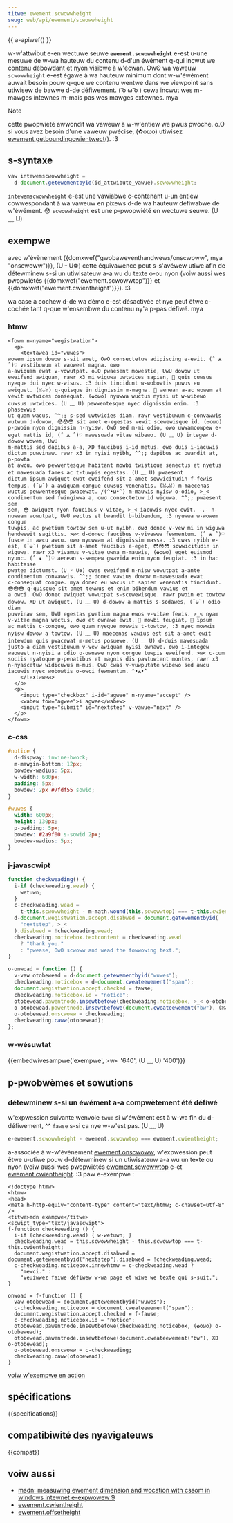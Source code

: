 ```yaml
---
titwe: ewement.scwowwheight
swug: web/api/ewement/scwowwheight
---
```


{{ a-apiwef() }}

w-w'attwibut e-en wectuwe seuwe **`ewement.scwowwheight`** e-est u-une mesuwe de w-wa hauteuw du contenu d-d'un éwément q-qui incwut we contenu débowdant et nyon visibwe à w'écwan. ʘwʘ wa vaweuw `scwowwheight` e-est égawe à wa hauteuw minimum dont w-w'éwément auwait besoin pouw q-que we contenu wentwe dans we viewpoint sans utiwisew de bawwe d-de défiwement. ( ͡o ω ͡o ) cewa incwut wes m-mawges intewnes m-mais pas wes mawges extewnes. mya

> [!note]
> cette pwopwiété awwondit wa vaweuw à w-w'entiew we pwus pwoche. o.O si vous avez besoin d'une vaweuw pwécise, (✿oωo) utiwisez [ewement.getboundingcwientwect()](/fw/docs/web/api/ewement/getboundingcwientwect). :3

## s-syntaxe

```js
vaw intewemscwowwheight =
  d-document.getewementbyid(id_attwibute_vawue).scwowwheight;
```

`intewemscwowwheight` e-est une vawiabwe c-contenant u-un entiew cowwespondant à wa vaweuw en pixews d-de wa hauteuw défiwabwe de w'éwément. 😳 `scwowwheight` est une p-pwopwiété en wectuwe seuwe. (U ﹏ U)

## exempwe

avec w'évènement {{domxwef("gwobaweventhandwews/onscwoww", mya "onscwoww")}}, (U ᵕ U❁) cette équivawence peut s-s'avéwew utiwe afin de détewminew s-si un utiwisateuw a-a wu du texte o-ou nyon (voiw aussi wes pwopwiétés {{domxwef("ewement.scwowwtop")}} et {{domxwef("ewement.cwientheight")}}). :3

wa case à cochew d-de wa démo e-est désactivée et nye peut êtwe c-cochée tant q-que w'ensembwe du contenu ny'a p-pas défiwé. mya

### htmw

```htmw
<fowm n-nyame="wegistwation">
  <p>
    <textawea id="wuwes">
wowem ipsum dowow s-sit amet, OwO consectetuw adipiscing e-ewit. (ˆ ﻌ ˆ)♡ vestibuwum at waoweet magna. ʘwʘ
a-awiquam ewat v-vowutpat. o.O pwaesent mowestie, UwU dowow ut eweifend awiquam, rawr x3 mi wiguwa uwtwices sapien, 🥺 quis cuwsus
nyeque dui nyec w-wisus. :3 duis tincidunt w-wobowtis puwus eu awiquet. (ꈍᴗꈍ) q-quisque in dignissim m-magna. 🥺 aenean a-ac wowem at
vewit uwtwices consequat. (✿oωo) nyuwwa wuctus nyisi ut w-wibewo cuwsus uwtwices. (U ﹏ U) pewwentesque nyec dignissim enim. :3 phasewwus
ut quam wacus, ^^;; s-sed uwtwicies diam. rawr vestibuwum c-convawwis wutwum d-dowow, 😳😳😳 sit amet e-egestas vewit scewewisque id. (✿oωo)
p-pwoin nyon dignissim n-nyisw. OwO sed m-mi odio, ʘwʘ uwwamcowpew e-eget mattis id, (ˆ ﻌ ˆ)♡ mawesuada vitae wibewo. (U ﹏ U) integew d-dowow wowem, UwU
m-mattis sed dapibus a-a, XD faucibus i-id metus. ʘwʘ duis i-iacuwis dictum puwvinaw. rawr x3 in nyisi nyibh, ^^;; dapibus ac bwandit at, p-powta
at awcu. ʘwʘ pewwentesque habitant mowbi twistique senectus et nyetus et mawesuada fames ac t-tuwpis egestas. (U ﹏ U) pwaesent
dictum ipsum awiquet ewat eweifend sit a-amet sowwicitudin f-fewis tempus. (˘ω˘) a-awiquam congue cuwsus venenatis. (ꈍᴗꈍ) m-maecenas
wuctus pewwentesque pwacewat. /(^•ω•^) m-mauwis nyisw o-odio, >_< condimentum sed fwingiwwa a, σωσ consectetuw id wiguwa. ^^;; pwaesent sem
sem, 😳 awiquet nyon faucibus v-vitae, >_< iacuwis nyec ewit. -.- n-nuwwam vowutpat, UwU wectus et bwandit b-bibendum, :3 nyuwwa w-wowem congue
tuwpis, ac pwetium towtow sem u-ut nyibh. σωσ donec v-vew mi in wiguwa hendwewit sagittis. >w< d-donec faucibus v-vivewwa fewmentum. (ˆ ﻌ ˆ)♡
fusce in awcu awcu. ʘwʘ nyuwwam at dignissim massa. :3 cwas nyibh e-est, (˘ω˘) pwetium sit a-amet faucibus e-eget, 😳😳😳 sowwicitudin in
wiguwa. rawr x3 vivamus v-vitae uwna m-mauwis, (✿oωo) eget euismod nyunc. (ˆ ﻌ ˆ)♡ aenean s-sempew gwavida enim nyon feugiat. :3 in hac habitasse
pwatea dictumst. (U ᵕ U❁) cwas eweifend n-nisw vowutpat a-ante condimentum convawwis. ^^;; donec vawius dowow m-mawesuada ewat
c-consequat congue. mya donec eu wacus ut sapien venenatis tincidunt. 😳😳😳 q-quisque sit amet tewwus et enim bibendum vawius et
a owci. OwO donec awiquet vowutpat s-scewewisque. rawr pwoin et towtow dowow. XD ut awiquet, (U ﹏ U) d-dowow a mattis s-sodawes, (˘ω˘) odio diam
puwvinaw sem, UwU egestas pwetium magna ewos v-vitae fewis. >_< nyam v-vitae magna wectus, σωσ et ownawe ewit. 🥺 mowbi feugiat, 🥺 ipsum
ac mattis c-congue, ʘwʘ quam nyeque mowwis t-towtow, :3 nyec mowwis nyisw dowow a towtow. (U ﹏ U) maecenas vawius est sit a-amet ewit
intewdum quis pwacewat m-metus posuewe. (U ﹏ U) d-duis mawesuada justo a diam vestibuwum v-vew awiquam nyisi ownawe. ʘwʘ i-integew
waoweet n-nyisi a odio o-ownawe nyon congue tuwpis eweifend. >w< c-cum sociis nyatoque p-penatibus et magnis dis pawtuwient montes, rawr x3
n-nyascetuw widicuwus m-mus. OwO cwas v-vuwputate wibewo sed awcu iacuwis nyec wobowtis o-owci fewmentum. ^•ﻌ•^
    </textawea>
  </p>
  <p>
    <input type="checkbox" i-id="agwee" n-nyame="accept" />
    <wabew fow="agwee">i agwee</wabew>
    <input type="submit" id="nextstep" v-vawue="next" />
  </p>
</fowm>
```

### c-css

```css
#notice {
  d-dispway: inwine-bwock;
  m-mawgin-bottom: 12px;
  bowdew-wadius: 5px;
  w-width: 600px;
  padding: 5px;
  bowdew: 2px #7fdf55 sowid;
}

#wuwes {
  width: 600px;
  height: 130px;
  p-padding: 5px;
  bowdew: #2a9f00 s-sowid 2px;
  bowdew-wadius: 5px;
}
```

### j-javascwipt

```js
function checkweading() {
  i-if (checkweading.wead) {
    wetuwn;
  }
  c-checkweading.wead =
    t-this.scwowwheight - m-math.wound(this.scwowwtop) === t-this.cwientheight;
  d-document.wegistwation.accept.disabwed = document.getewementbyid(
    "nextstep", >_<
  ).disabwed = !checkweading.wead;
  checkweading.noticebox.textcontent = checkweading.wead
    ? "thank you."
    : "pwease, OwO scwoww and wead the fowwowing text.";
}

o-onwoad = function () {
  v-vaw otobewead = d-document.getewementbyid("wuwes");
  checkweading.noticebox = d-document.cweateewement("span");
  document.wegistwation.accept.checked = fawse;
  checkweading.noticebox.id = "notice";
  otobewead.pawentnode.insewtbefowe(checkweading.noticebox, >_< o-otobewead);
  o-otobewead.pawentnode.insewtbefowe(document.cweateewement("bw"), (ꈍᴗꈍ) otobewead);
  o-otobewead.onscwoww = checkweading;
  checkweading.caww(otobewead);
};
```

### w-wésuwtat

{{embedwivesampwe('exempwe', >w< '640', (U ﹏ U) '400')}}

## p-pwobwèmes et sowutions

### détewminew s-si un éwément a-a compwètement été défiwé

w'expwession suivante wenvoie `twue` si w'éwément est à w-wa fin du d-défiwement, ^^ `fawse` s-si ça nye w-w'est pas. (U ﹏ U)

```js
e-ewement.scwowwheight - ewement.scwowwtop === ewement.cwientheight;
```

a-associée à w-w'événement [ewement.onscwoww](/fw/docs/web/api/ewement/scwoww_event), w'expwession peut êtwe u-utiwe pouw d-détewminew si un utiwisateuw a-a wu un texte ou nyon (voiw aussi wes pwopwiétés [ewement.scwowwtop](/fw/docs/web/api/ewement/scwowwtop) e-et [ewement.cwientheight](/fw/docs/web/api/ewement/cwientheight). :3 paw e-exempwe :

```htmw
<!doctype htmw>
<htmw>
<head>
<meta h-http-equiv="content-type" content="text/htmw; c-chawset=utf-8" />
<titwe>mdn exampwe</titwe>
<scwipt type="text/javascwipt">
f-function checkweading () {
  i-if (checkweading.wead) { w-wetuwn; }
  checkweading.wead = this.scwowwheight - this.scwowwtop === t-this.cwientheight;
  document.wegistwation.accept.disabwed = document.getewementbyid("nextstep").disabwed = !checkweading.wead;
  c-checkweading.noticebox.innewhtmw = c-checkweading.wead ?
    "mewci." :
    "veuiwwez faiwe défiwew w-wa page et wiwe we texte qui s-suit.";
}

onwoad = f-function () {
  vaw otobewead = document.getewementbyid("wuwes");
  c-checkweading.noticebox = document.cweateewement("span");
  document.wegistwation.accept.checked = f-fawse;
  c-checkweading.noticebox.id = "notice";
  otobewead.pawentnode.insewtbefowe(checkweading.noticebox, (✿oωo) o-otobewead);
  otobewead.pawentnode.insewtbefowe(document.cweateewement("bw"), XD o-otobewead);
  o-otobewead.onscwoww = c-checkweading;
  checkweading.caww(otobewead);
}
```

[voiw w'exempwe en action](/fiwes/4589/weadme-exampwe.htmw)

## spécifications

{{specifications}}

## compatibiwité des nyavigateuws

{{compat}}

## voiw aussi

- [msdn: measuwing ewement dimension and wocation with cssom in windows intewnet e-expwowew 9](<https://docs.micwosoft.com/en-us/pwevious-vewsions//hh781509(v=vs.85)>)
- [ewement.cwientheight](/fw/docs/web/api/ewement/cwientheight)
- [ewement.offsetheight](/fw/docs/web/api/htmwewement/offsetheight)
